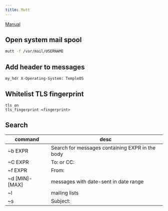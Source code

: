 ```yaml
---
title: Mutt
---
```


[Manual](http://www.mutt.org/doc/manual/)

## Open system mail spool

```bash
mutt -f /var/mail/USERNAME
```

## Add header to messages

```
my_hdr X-Operating-System: TempleOS
```

## Whitelist TLS fingerprint

```
tls on
tls_fingerprint <fingerprint>
```

## Search

| command        | desc                                            |
|----------------|-------------------------------------------------|
| ~b EXPR        | Search for messages containing EXPR in the body |
| ~C EXPR        | To: or CC:                                      |
| ~f EXPR        | From:                                           |
| ~d [MIN]-[MAX] | messages with date-sent in date range           |
| ~l             | mailing lists                                   |
| ~s             | Subject:                                        |

